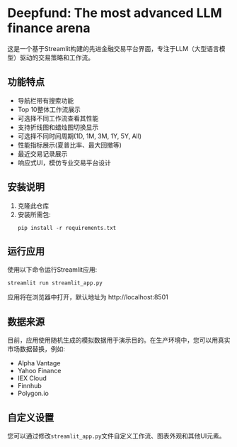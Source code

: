 # Deepfund: The most advanced LLM finance arena

这是一个基于Streamlit构建的先进金融交易平台界面，专注于LLM（大型语言模型）驱动的交易策略和工作流。

## 功能特点

- 导航栏带有搜索功能
- Top 10整体工作流展示
- 可选择不同工作流查看其性能
- 支持折线图和蜡烛图切换显示
- 可选择不同时间周期(1D, 1M, 3M, 1Y, 5Y, All)
- 性能指标展示(夏普比率、最大回撤等)
- 最近交易记录展示
- 响应式UI，模仿专业交易平台设计

## 安装说明

1. 克隆此仓库
2. 安装所需包:
   ```
   pip install -r requirements.txt
   ```

## 运行应用

使用以下命令运行Streamlit应用:

```
streamlit run streamlit_app.py
```

应用将在浏览器中打开，默认地址为 http://localhost:8501

## 数据来源

目前，应用使用随机生成的模拟数据用于演示目的。在生产环境中，您可以用真实市场数据替换，例如:

- Alpha Vantage
- Yahoo Finance
- IEX Cloud
- Finnhub
- Polygon.io

## 自定义设置

您可以通过修改`streamlit_app.py`文件自定义工作流、图表外观和其他UI元素。
